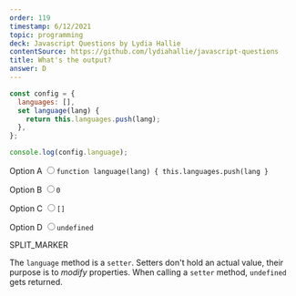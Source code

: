 ```yaml
---
order: 119
timestamp: 6/12/2021
topic: programming
deck: Javascript Questions by Lydia Hallie
contentSource: https://github.com/lydiahallie/javascript-questions
title: What's the output?
answer: D
---
```


  

```javascript
const config = {
  languages: [],
  set language(lang) {
    return this.languages.push(lang);
  },
};

console.log(config.language);
```


<label for="option-A">Option A</label>
<input type="radio" name="answer-option" id="option-A" value="A">`function language(lang) { this.languages.push(lang }`</input>
    

<label for="option-B">Option B</label>
<input type="radio" name="answer-option" id="option-B" value="B">`0`</input>
    

<label for="option-C">Option C</label>
<input type="radio" name="answer-option" id="option-C" value="C">`[]`</input>
    

<label for="option-D">Option D</label>
<input type="radio" name="answer-option" id="option-D" value="D">`undefined`</input>
    




SPLIT_MARKER

The `language` method is a `setter`. Setters don't hold an actual value, their purpose is to _modify_ properties. When calling a `setter` method, `undefined` gets returned.



